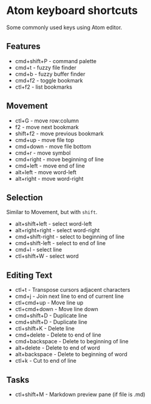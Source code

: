 # Atom keyboard shortcuts
Some commonly used keys using Atom editor.

## Features
* cmd+shift+P - command palette
* cmd+t       - fuzzy file finder
* cmd+b       - fuzzy buffer finder
* cmd+f2      - toggle bookmark
* ctl+f2      - list bookmarks

## Movement
* ctl+G       - move row:column
* f2          - move next bookmark
* shift+f2    - move previous bookmark
* cmd+up      - move file top
* cmd+down    - move file bottom
* cmd+r       - move symbol
* cmd+right   - move beginning of line
* cmd+left    - move end of line
* alt+left    - move word-left
* alt+right   - move word-right

## Selection
Similar to Movement, but with `shift`.
* alt+shift+left    - select word-left
* alt+right+right   - select word-right
* cmd+shift-right   - select to beginning of line
* cmd+shift-left    - select to end of line
* cmd+l             - select line
* ctl+shift+W       - select word

## Editing Text
* ctl+t         - Transpose cursors adjacent characters
* cmd+j         - Join next line to end of current line
* ctl+cmd+up    - Move line up
* ctl+cmd+down  - Move line down
* cmd+shift+D   - Duplicate line
* cmd+shift+D   - Duplicate line
* ctl+shift+K   - Delete line
* cmd+delete    - Delete to end of line
* cmd+backspace - Delete to beginning of line
* alt+delete    - Delete to end of word
* alt+backspace - Delete to beginning of word
* ctl+k         - Cut to end of line


## Tasks
* ctl+shift+M - Markdown preview pane (if file is .md)
